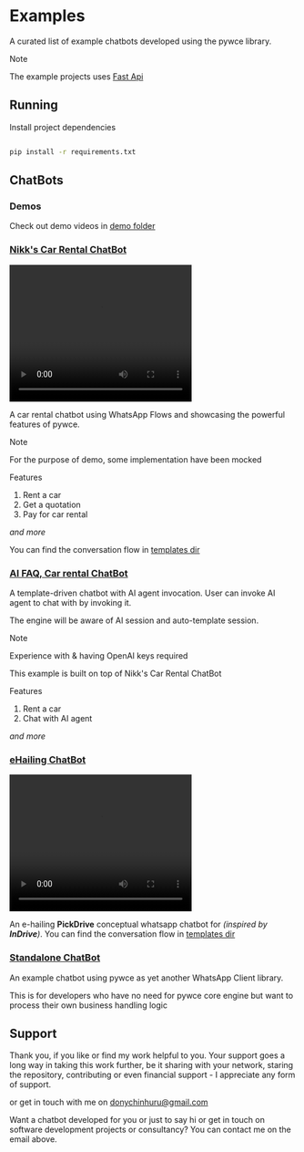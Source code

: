 # Examples
A curated list of example chatbots developed using the pywce library.

> [!NOTE]
> The example projects uses [Fast Api](https://fastapi.tiangolo.com/)


## Running
Install project dependencies
```bash

pip install -r requirements.txt
```

## ChatBots
### Demos
Check out demo videos in [demo folder](demo)

### [Nikk's Car Rental ChatBot](car_rental)

<video src="demo/rental.mp4" width="320" height="240" controls></video>

A car rental chatbot using WhatsApp Flows and showcasing the powerful features of pywce. 

> [!NOTE]
> For the purpose of demo, some implementation have been mocked 

Features
1. Rent a car
2. Get a quotation
3. Pay for car rental

_and more_


You can find the conversation flow in [templates dir](car_rental/templates)

### [AI FAQ, Car rental ChatBot](ai_agents)
A template-driven chatbot with AI agent invocation. User can invoke AI agent to chat with by invoking it.

The engine will be aware of AI session and auto-template session.

> [!NOTE]
> Experience with & having OpenAI keys required

This example is built on top of Nikk's Car Rental ChatBot

Features
1. Rent a car
2. Chat with AI agent

_and more_


### [eHailing ChatBot](ehailing)

<video src="demo/ehailing.mp4" width="320" height="240" controls></video>

An e-hailing **PickDrive** conceptual whatsapp chatbot for _(inspired by **InDrive**)_.
You can find the conversation flow in [templates dir](ehailing/templates/ehailing.yaml)

### [Standalone ChatBot](chatbot)
An example chatbot using pywce as yet another WhatsApp Client library.

This is for developers who have no need for pywce core engine but want to process their own business handling logic

## Support
Thank you, if you like or find my work helpful to you.
Your support goes a long way in taking this work further, be it sharing with your network, staring the repository, contributing or even financial support - I appreciate any form of support.

or get in touch with me on [donychinhuru@gmail.com](mailto:donychinhuru@gmail.com)

Want a chatbot developed for you or just to say hi or get in touch on software development projects or consultancy? You can contact me on the email above.
